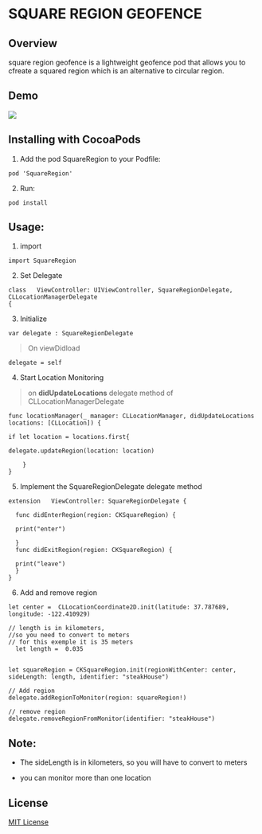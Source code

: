 # SQUARE REGION GEOFENCE

## Overview

square region geofence is a lightweight geofence pod that allows you to cfreate a squared region which is an alternative to circular region.

## Demo



![](Gif/demo.gif)



## Installing with CocoaPods

1. Add the pod SquareRegion to your Podfile:

```
pod 'SquareRegion'
```
2. Run:

```
pod install
```
## Usage:



1. import
```
import SquareRegion
```
2. Set Delegate

```
class   ViewController: UIViewController, SquareRegionDelegate, CLLocationManagerDelegate
{
```
3. Initialize

```
var delegate : SquareRegionDelegate
```
> On viewDidload

```
delegate = self
```
4. Start Location Monitoring
> on **didUpdateLocations** delegate method of CLLocationManagerDelegate

```
func locationManager(_ manager: CLLocationManager, didUpdateLocations locations: [CLLocation]) {

if let location = locations.first{

delegate.updateRegion(location: location)

    }
}

```
5. Implement the SquareRegionDelegate delegate method

```
extension   ViewController: SquareRegionDelegate {

  func didEnterRegion(region: CKSquareRegion) {

  print("enter")

  }
  func didExitRegion(region: CKSquareRegion) {

  print("leave")
  }
}
```

6. Add and remove region

```
let center =  CLLocationCoordinate2D.init(latitude: 37.787689, longitude: -122.410929)

// length is in kilometers,
//so you need to convert to meters
// for this exemple it is 35 meters
  let length =  0.035


let squareRegion = CKSquareRegion.init(regionWithCenter: center, sideLength: length, identifier: "steakHouse")

// Add region
delegate.addRegionToMonitor(region: squareRegion!)

// remove region
delegate.removeRegionFromMonitor(identifier: "steakHouse")

```
## Note:

* The sideLength is in kilometers, so you will have to convert to meters

* you can monitor more than one location
## License

[MIT License](https://github.com/yveslym/Square-geofence-region/blob/master/LICENSE)
